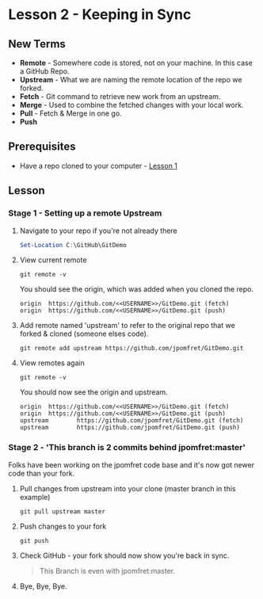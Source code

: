 # Lesson 2 - Keeping in Sync

## New Terms
- **Remote** - Somewhere code is stored, not on your machine. In this case a GitHub Repo.
- **Upstream** - What we are naming the remote location of the repo we forked.
- **Fetch** - Git command to retrieve new work from an upstream.
- **Merge** - Used to combine the fetched changes with your local work.
- **Pull** - Fetch & Merge in one go.
- **Push**

## Prerequisites
- Have a repo cloned to your computer - [Lesson 1](../Lessons/Lesson1.md)

## Lesson

### Stage 1 - Setting up a remote Upstream
1. Navigate to your repo if you're not already there

    ``` PowerShell
    Set-Location C:\GitHub\GitDemo
    ```

2. View current remote
    ```
    git remote -v
    ```

    You should see the origin, which was added when you cloned the repo.

    ```
    origin  https://github.com/<<USERNAME>>/GitDemo.git (fetch)
    origin  https://github.com/<<USERNAME>>/GitDemo.git (push)
    ```

3. Add remote named 'upstream' to refer to the original repo that we forked & cloned (someone elses code).

    ```
    git remote add upstream https://github.com/jpomfret/GitDemo.git
    ```

4. View remotes again
    ```
    git remote -v
    ```

    You should now see the origin and upstream.

    ```
    origin  https://github.com/<<USERNAME>>/GitDemo.git (fetch)
    origin  https://github.com/<<USERNAME>>/GitDemo.git (push)
    upstream        https://github.com/jpomfret/GitDemo.git (fetch)
    upstream        https://github.com/jpomfret/GitDemo.git (push)
    ```

### Stage 2 - 'This branch is 2 commits behind jpomfret:master'
Folks have been working on the jpomfret code base and it's now got newer code than your fork.

1. Pull changes from upstream into your clone (master branch in this example)

    ```
    git pull upstream master
    ```

2. Push changes to your fork

    ```
    git push
    ```

3. Check GitHub - your fork should now show you're back in sync.
    > This Branch is even with jpomfret:master.

4. Bye, Bye, Bye.